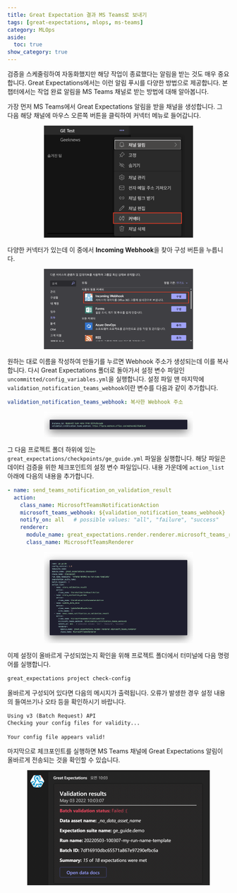 ```yaml
---
title: Great Expectation 결과 MS Teams로 보내기
tags: [great-expectations, mlops, ms-teams]
category: MLOps
aside:
  toc: true
show_category: true
---
```



<!--more-->

검증을 스케줄링하여 자동화했지만 해당 작업이 종료했다는 알림을 받는 것도 매우 중요합니다. Great Expectations에서는 이런 알림 푸시를 다양한 방법으로 제공합니다. 본 챕터에서는 작업 완료 알림을 MS Teams 채널로 받는 방법에 대해 알아봅니다.

가장 먼저 MS Teams에서 Great Expectations 알림을 받을 채널을 생성합니다. 그 다음 해당 채널에 마우스 오른쪽 버튼을 클릭하여 커넥터 메뉴로 들어갑니다.

<center>
<figure>
  <img src="/assets/images/2022-11-12-integrate-ge-with-ms-teams/ms_teams_1.png"
    alt="TITLE" style="zoom:33%;" loading="lazy"/>
</figure>
</center>

다양한 커넥터가 있는데 이 중에서 **Incoming Webhook**을 찾아 구성 버튼을 누릅니다. 

<center>
<figure>
  <img src="/assets/images/2022-11-12-integrate-ge-with-ms-teams/ms_teams_2.png"
    alt="TITLE" style="zoom:33%;" loading="lazy"/>
</figure>
</center>

원하는 대로 이름을 작성하여 만들기를 누르면 Webhook 주소가 생성되는데 이를 복사합니다. 다시 Great Expectations 폴더로 돌아가서 설정 변수 파일인 `uncommitted/config_variables.yml`을 실행합니다. 설정 파일 맨 마지막에 `validation_notification_teams_webhook`이란 변수를 다음과 같이 추가합니다.

```yaml
validation_notification_teams_webhook: 복사한 Webhook 주소
```
<center>
<figure>
  <img src="/assets/images/2022-11-12-integrate-ge-with-ms-teams/ms_teams_webhook_settings.png"
    alt="TITLE" style="zoom:33%;" loading="lazy"/>
</figure>
</center>

그 다음 프로젝트 폴더 하위에 있는 `great_expectations/checkpoints/ge_guide.yml` 파일을 실행합니다. 해당 파일은 데이터 검증을 위한 체크포인트의 설정 변수 파일입니다. 내용 가운데에 `action_list` 아래에 다음의 내용을 추가합니다.

```yaml
- name: send_teams_notification_on_validation_result
  action:
    class_name: MicrosoftTeamsNotificationAction
    microsoft_teams_webhook: ${validation_notification_teams_webhook}
    notify_on: all   # possible values: "all", "failure", "success"
    renderer:
      module_name: great_expectations.render.renderer.microsoft_teams_renderer
      class_name: MicrosoftTeamsRenderer
```

<center>
<figure>
  <img src="/assets/images/2022-11-12-integrate-ge-with-ms-teams/ms_teams_ckpt_settings.png"
    alt="TITLE" style="zoom:33%;" loading="lazy"/>
</figure>
</center>

이제 설정이 올바르게 구성되었는지 확인을 위해 프로젝트 폴더에서 터미널에 다음 명령어를 실행합니다.

```bash
great_expectations project check-config
```

올바르게 구성되어 있다면 다음의 메시지가 출력됩니다. 오류가 발생한 경우 설정 내용의 들여쓰기나 오타 등을 확인하시기 바랍니다.

 ```
 Using v3 (Batch Request) API
 Checking your config files for validity...
 
 Your config file appears valid!
 ```

마지막으로 체크포인트를 실행하면 MS Teams 채널에 Great Expectations 알림이 올바르게 전송되는 것을 확인할 수 있습니다.

<center>
<figure>
    <img src="/assets/images/2022-11-12-integrate-ge-with-ms-teams/ms_teams_noti.png"
      alt="TITLE" style="zoom:50%;" loading="lazy"/>
</figure>
</center>

